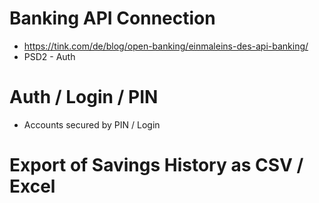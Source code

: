 # Banking API Connection
- https://tink.com/de/blog/open-banking/einmaleins-des-api-banking/
- PSD2 - Auth

# Auth / Login / PIN
- Accounts secured by PIN / Login

# Export of Savings History as CSV / Excel
